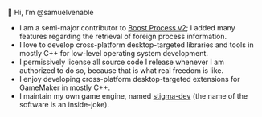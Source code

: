 👋 Hi, I’m @samuelvenable

- I am a semi-major contributor to [Boost Process v2](https://github.com/boostorg/process); I added many features regarding the retrieval of foreign process information.
- I love to develop cross-platform desktop-targeted libraries and tools in mostly C++ for low-level operating system development.
- I permissively license all source code I release whenever I am authorized to do so, because that is what real freedom is like.
- I enjoy developing cross-platform desktop-targeted extensions for GameMaker in mostly C++.
- I maintain my own game engine, named [stigma-dev](https://github.com/samuelvenable/stigma-dev) (the name of the software is an inside-joke).

